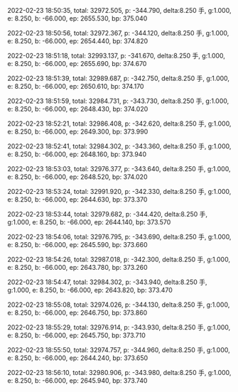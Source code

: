 2022-02-23 18:50:35, total: 32972.505, p: -344.790, delta:8.250 手, g:1.000, e: 8.250, b: -66.000, ep: 2655.530, bp: 375.040

2022-02-23 18:50:56, total: 32972.367, p: -344.120, delta:8.250 手, g:1.000, e: 8.250, b: -66.000, ep: 2654.440, bp: 374.820

2022-02-23 18:51:18, total: 32993.137, p: -341.670, delta:8.250 手, g:1.000, e: 8.250, b: -66.000, ep: 2655.690, bp: 374.670

2022-02-23 18:51:39, total: 32989.687, p: -342.750, delta:8.250 手, g:1.000, e: 8.250, b: -66.000, ep: 2650.610, bp: 374.170

2022-02-23 18:51:59, total: 32984.731, p: -343.730, delta:8.250 手, g:1.000, e: 8.250, b: -66.000, ep: 2648.430, bp: 374.020

2022-02-23 18:52:21, total: 32986.408, p: -342.620, delta:8.250 手, g:1.000, e: 8.250, b: -66.000, ep: 2649.300, bp: 373.990

2022-02-23 18:52:41, total: 32984.302, p: -343.360, delta:8.250 手, g:1.000, e: 8.250, b: -66.000, ep: 2648.160, bp: 373.940

2022-02-23 18:53:03, total: 32976.377, p: -343.640, delta:8.250 手, g:1.000, e: 8.250, b: -66.000, ep: 2648.520, bp: 374.020

2022-02-23 18:53:24, total: 32991.920, p: -342.330, delta:8.250 手, g:1.000, e: 8.250, b: -66.000, ep: 2644.630, bp: 373.370

2022-02-23 18:53:44, total: 32979.682, p: -344.420, delta:8.250 手, g:1.000, e: 8.250, b: -66.000, ep: 2644.140, bp: 373.570

2022-02-23 18:54:06, total: 32976.795, p: -343.690, delta:8.250 手, g:1.000, e: 8.250, b: -66.000, ep: 2645.590, bp: 373.660

2022-02-23 18:54:26, total: 32987.018, p: -342.300, delta:8.250 手, g:1.000, e: 8.250, b: -66.000, ep: 2643.780, bp: 373.260

2022-02-23 18:54:47, total: 32984.302, p: -343.940, delta:8.250 手, g:1.000, e: 8.250, b: -66.000, ep: 2643.820, bp: 373.470

2022-02-23 18:55:08, total: 32974.026, p: -344.130, delta:8.250 手, g:1.000, e: 8.250, b: -66.000, ep: 2646.750, bp: 373.860

2022-02-23 18:55:29, total: 32976.914, p: -343.930, delta:8.250 手, g:1.000, e: 8.250, b: -66.000, ep: 2645.750, bp: 373.710

2022-02-23 18:55:50, total: 32974.757, p: -344.960, delta:8.250 手, g:1.000, e: 8.250, b: -66.000, ep: 2644.240, bp: 373.650

2022-02-23 18:56:10, total: 32980.906, p: -343.980, delta:8.250 手, g:1.000, e: 8.250, b: -66.000, ep: 2645.940, bp: 373.740